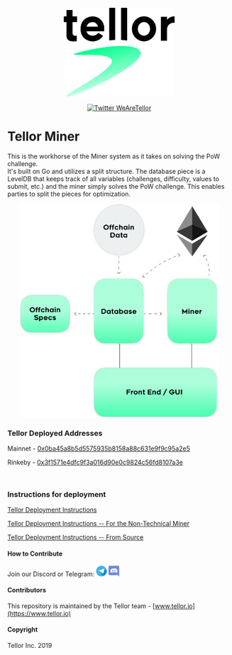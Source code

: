 <p align="center">
  <a href='https://www.tellor.io/'>
    <img src= './public/Tellor.png' width="250" height="200" alt='tellor.io' />
  </a>
</p>

<p align="center">
  <a href='https://twitter.com/WeAreTellor'>
    <img src= 'https://img.shields.io/twitter/url/http/shields.io.svg?style=social' alt='Twitter WeAreTellor' />
  </a> 
</p>

# Tellor Miner

This is the workhorse of the Miner system as it takes on solving the PoW challenge.  
It's built on Go and utilizes a split structure.  The database piece is a LevelDB that keeps track of all variables (challenges, difficulty, values to submit, etc.) and the miner simply solves the PoW challenge.  This enables parties to split the pieces for optimization.

<p align="center">
    <img src= './public/minerspecs.png' width="450" alt='MinerSpecs' />
</p>


### Tellor Deployed Addresses

Mainnet - [0x0ba45a8b5d5575935b8158a88c631e9f9c95a2e5](https://etherscan.io/address/0x0ba45a8b5d5575935b8158a88c631e9f9c95a2e5)

Rinkeby - [0x3f1571e4dfc9f3a016d90e0c9824c56fd8107a3e](https://rinkeby.etherscan.io/address/0x3f1571e4dfc9f3a016d90e0c9824c56fd8107a3e)

</br>

### Instructions for deployment


[Tellor Deployment Instructions](https://github.com/tellor-io/TellorMiner/wiki/Launching-the-Miner---Technical)


[Tellor Deployment Instructions -- For the Non-Technical Miner](https://github.com/tellor-io/TellorMiner/wiki/Launching-the-Miner---Non-Technical)


[Tellor Deployment Instructions -- From Source](https://github.com/tellor-io/TellorMiner/wiki/Launching-the-Miner---From-Source)


#### How to Contribute<a name="how2contribute"> </a>  
Join our Discord or Telegram:
[<img src="./public/telegram.png" width="24" height="24">](https://t.me/tellor)
[<img src="./public/discord.png" width="24" height="24">](https://discord.gg/zFcM3G)


#### Contributors<a name="contributors"> </a>

This repository is maintained by the Tellor team - [www.tellor.io](https://www.tellor.io)


#### Copyright

Tellor Inc. 2019

